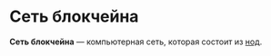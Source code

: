 # Сеть блокчейна

**Сеть блокчейна** — компьютерная сеть, которая состоит из [нод](/ru/blockchain/node/).

